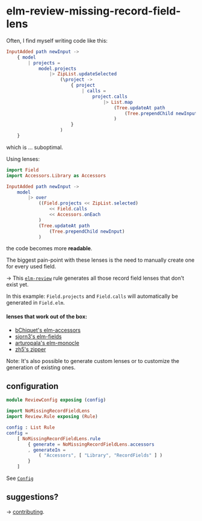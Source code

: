 # elm-review-missing-record-field-lens

Often, I find myself writing code like this:
```elm
InputAdded path newInput ->
    { model
        | projects =
            model.projects
                |> ZipList.updateSelected
                    (\project ->
                        { project
                            | calls =
                                project.calls
                                    |> List.map
                                        (Tree.updateAt path
                                            (Tree.prependChild newInput)
                                        )
                        }
                    )
    }
```
which is ... suboptimal.

Using lenses:
```elm
import Field
import Accessors.Library as Accessors

InputAdded path newInput ->
    model
        |> over
            ((Field.projects << ZipList.selected)
                << Field.calls
                << Accessors.onEach
            )
            (Tree.updateAt path
                (Tree.prependChild newInput)
            )
```
the code becomes more **readable**.

The biggest pain-point with these lenses is the need to manually create one for every used field.

→ This [`elm-review`](https://package.elm-lang.org/packages/jfmengels/elm-review/latest/) rule generates all those record field lenses that don't exist yet.

In this example: `Field.projects` and `Field.calls` will automatically be generated in `Field.elm`.

#### lenses that work out of the box:

- [bChiquet's elm-accessors](https://package.elm-lang.org/packages/bChiquet/elm-accessors/latest)
- [sjorn3's elm-fields](https://package.elm-lang.org/packages/sjorn3/elm-fields/latest/)
- [arturopala's elm-monocle](https://package.elm-lang.org/packages/arturopala/elm-monocle/latest)
- [zh5's zipper](https://package.elm-lang.org/packages/z5h/zipper/latest/)

Note: It's also possible to generate custom lenses or to customize the generation of existing ones.

## configuration

```elm
module ReviewConfig exposing (config)

import NoMissingRecordFieldLens
import Review.Rule exposing (Rule)

config : List Rule
config =
    [ NoMissingRecordFieldLens.rule
        { generate = NoMissingRecordFieldLens.accessors
        , generateIn =
            ( "Accessors", [ "Library", "RecordFields" ] )
        }
    ]
```
See [`Config`](NoMissingRecordFieldLens#Config)

## suggestions?
→ [contributing](https://github.com/lue-bird/elm-review-missing-record-field-lens/blob/master/contributing.md).
